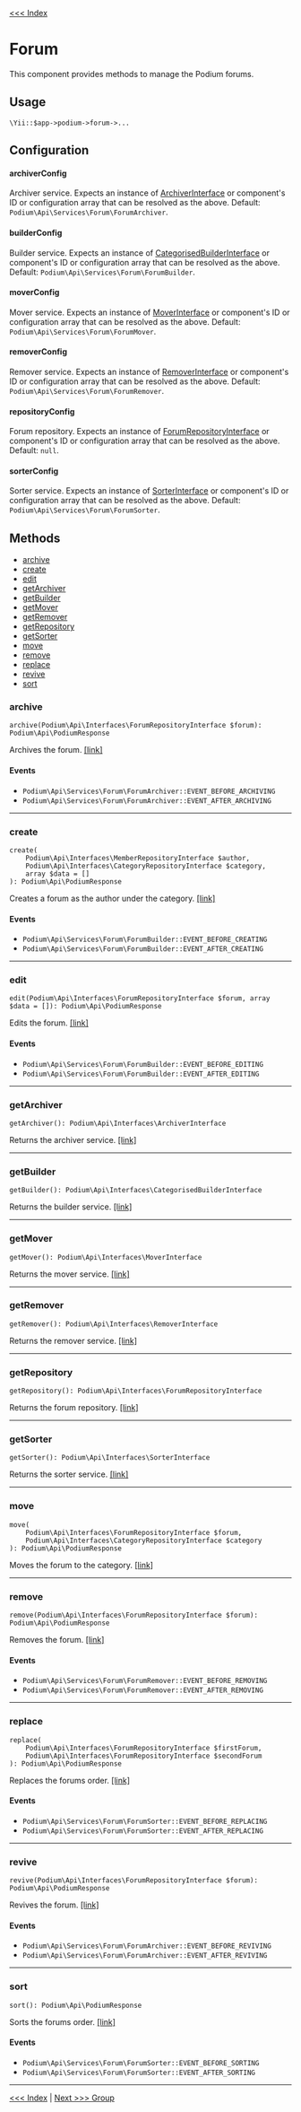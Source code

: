 [<<< Index](../README.md)

# Forum

This component provides methods to manage the Podium forums.

## Usage

```
\Yii::$app->podium->forum->...
```

## Configuration

#### archiverConfig

Archiver service. Expects an instance of [ArchiverInterface](https://github.com/yii-podium/yii2-api/blob/master/src/Interfaces/ArchiverInterface.php) 
or component's ID or configuration array that can be resolved as the above. Default: `Podium\Api\Services\Forum\ForumArchiver`.

#### builderConfig

Builder service. Expects an instance of [CategorisedBuilderInterface](https://github.com/yii-podium/yii2-api/blob/master/src/Interfaces/CategorisedBuilderInterface.php) 
or component's ID or configuration array that can be resolved as the above. Default: `Podium\Api\Services\Forum\ForumBuilder`.

#### moverConfig

Mover service. Expects an instance of [MoverInterface](https://github.com/yii-podium/yii2-api/blob/master/src/Interfaces/MoverInterface.php) 
or component's ID or configuration array that can be resolved as the above. Default: `Podium\Api\Services\Forum\ForumMover`.

#### removerConfig

Remover service. Expects an instance of [RemoverInterface](https://github.com/yii-podium/yii2-api/blob/master/src/Interfaces/RemoverInterface.php) 
or component's ID or configuration array that can be resolved as the above. Default: `Podium\Api\Services\Forum\ForumRemover`.

#### repositoryConfig

Forum repository. Expects an instance of [ForumRepositoryInterface](https://github.com/yii-podium/yii2-api/blob/master/src/Interfaces/ForumRepositoryInterface.php) 
or component's ID or configuration array that can be resolved as the above. Default: `null`.

#### sorterConfig

Sorter service. Expects an instance of [SorterInterface](https://github.com/yii-podium/yii2-api/blob/master/src/Interfaces/SorterInterface.php) 
or component's ID or configuration array that can be resolved as the above. Default: `Podium\Api\Services\Forum\ForumSorter`.

## Methods

- [archive](#archive)
- [create](#create)
- [edit](#edit)
- [getArchiver](#getArchiver)
- [getBuilder](#getBuilder)
- [getMover](#getMover)
- [getRemover](#getRemover)
- [getRepository](#getRepository)
- [getSorter](#getSorter)
- [move](#move)
- [remove](#remove)
- [replace](#replace)
- [revive](#revive)
- [sort](#sort)


### archive <span id="archive"></span>

```
archive(Podium\Api\Interfaces\ForumRepositoryInterface $forum): Podium\Api\PodiumResponse
```

Archives the forum. [[link]](https://github.com/yii-podium/yii2-api/blob/master/src/Components/Forum.php#L224)

#### Events

- `Podium\Api\Services\Forum\ForumArchiver::EVENT_BEFORE_ARCHIVING`
- `Podium\Api\Services\Forum\ForumArchiver::EVENT_AFTER_ARCHIVING`

---

### create <span id="create"></span>

```
create(
    Podium\Api\Interfaces\MemberRepositoryInterface $author,
    Podium\Api\Interfaces\CategoryRepositoryInterface $category,
    array $data = []
): Podium\Api\PodiumResponse
```

Creates a forum as the author under the category. [[link]](https://github.com/yii-podium/yii2-api/blob/master/src/Components/Forum.php#L95)

#### Events

- `Podium\Api\Services\Forum\ForumBuilder::EVENT_BEFORE_CREATING`
- `Podium\Api\Services\Forum\ForumBuilder::EVENT_AFTER_CREATING`

---

### edit <span id="edit"></span>

```
edit(Podium\Api\Interfaces\ForumRepositoryInterface $forum, array $data = []): Podium\Api\PodiumResponse
```

Edits the forum. [[link]](https://github.com/yii-podium/yii2-api/blob/master/src/Components/Forum.php#L108)

#### Events

- `Podium\Api\Services\Forum\ForumBuilder::EVENT_BEFORE_EDITING`
- `Podium\Api\Services\Forum\ForumBuilder::EVENT_AFTER_EDITING`

---

### getArchiver <span id="getArchiver"></span>

```
getArchiver(): Podium\Api\Interfaces\ArchiverInterface
```

Returns the archiver service. [[link]](https://github.com/yii-podium/yii2-api/blob/master/src/Components/Forum.php#L208)

---

### getBuilder <span id="getBuilder"></span>

```
getBuilder(): Podium\Api\Interfaces\CategorisedBuilderInterface
```

Returns the builder service. [[link]](https://github.com/yii-podium/yii2-api/blob/master/src/Components/Forum.php#L79)

---

### getMover <span id="getMover"></span>

```
getMover(): Podium\Api\Interfaces\MoverInterface
```

Returns the mover service. [[link]](https://github.com/yii-podium/yii2-api/blob/master/src/Components/Forum.php#L182)

---

### getRemover <span id="getRemover"></span>

```
getRemover(): Podium\Api\Interfaces\RemoverInterface
```

Returns the remover service. [[link]](https://github.com/yii-podium/yii2-api/blob/master/src/Components/Forum.php#L118)

---

### getRepository <span id="getRepository"></span>

```
getRepository(): Podium\Api\Interfaces\ForumRepositoryInterface
```

Returns the forum repository. [[link]](https://github.com/yii-podium/yii2-api/blob/master/src/Components/Forum.php#L63)

---

### getSorter <span id="getSorter"></span>

```
getSorter(): Podium\Api\Interfaces\SorterInterface
```

Returns the sorter service. [[link]](https://github.com/yii-podium/yii2-api/blob/master/src/Components/Forum.php#L133)

---

### move <span id="move"></span>

```
move(
    Podium\Api\Interfaces\ForumRepositoryInterface $forum,
    Podium\Api\Interfaces\CategoryRepositoryInterface $category
): Podium\Api\PodiumResponse
```

Moves the forum to the category. [[link]](https://github.com/yii-podium/yii2-api/blob/master/src/Components/Forum.php#L198)

---

### remove <span id="remove"></span>

```
remove(Podium\Api\Interfaces\ForumRepositoryInterface $forum): Podium\Api\PodiumResponse
```

Removes the forum. [[link]](https://github.com/yii-podium/yii2-api/blob/master/src/Components/Forum.php#L134)

#### Events

- `Podium\Api\Services\Forum\ForumRemover::EVENT_BEFORE_REMOVING`
- `Podium\Api\Services\Forum\ForumRemover::EVENT_AFTER_REMOVING`

---

### replace <span id="replace"></span>

```
replace(
    Podium\Api\Interfaces\ForumRepositoryInterface $firstForum,
    Podium\Api\Interfaces\ForumRepositoryInterface $secondForum
): Podium\Api\PodiumResponse
```

Replaces the forums order. [[link]](https://github.com/yii-podium/yii2-api/blob/master/src/Components/Forum.php#L160)

#### Events

- `Podium\Api\Services\Forum\ForumSorter::EVENT_BEFORE_REPLACING`
- `Podium\Api\Services\Forum\ForumSorter::EVENT_AFTER_REPLACING`

---

### revive <span id="revive"></span>

```
revive(Podium\Api\Interfaces\ForumRepositoryInterface $forum): Podium\Api\PodiumResponse
```

Revives the forum. [[link]](https://github.com/yii-podium/yii2-api/blob/master/src/Components/Forum.php#L234)

#### Events

- `Podium\Api\Services\Forum\ForumArchiver::EVENT_BEFORE_REVIVING`
- `Podium\Api\Services\Forum\ForumArchiver::EVENT_AFTER_REVIVING`

---

### sort <span id="sort"></span>

```
sort(): Podium\Api\PodiumResponse
```

Sorts the forums order. [[link]](https://github.com/yii-podium/yii2-api/blob/master/src/Components/Forum.php#L172)

#### Events

- `Podium\Api\Services\Forum\ForumSorter::EVENT_BEFORE_SORTING`
- `Podium\Api\Services\Forum\ForumSorter::EVENT_AFTER_SORTING`

---

[<<< Index](../README.md) | [Next >>> Group](group.md)
